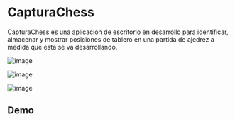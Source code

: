 # CapturaChess

CapturaChess es una aplicación de escritorio en desarrollo para identificar, almacenar y mostrar posiciones de tablero en una partida de ajedrez a medida que esta se va desarrollando.

![image](https://github.com/user-attachments/assets/e2ab73b7-33be-45df-89ef-4ab2703e369a)

![image](https://github.com/user-attachments/assets/15a48853-ebdf-45ae-b10c-fe57213a74cc)

![image](https://github.com/user-attachments/assets/54776c21-dcfd-4446-bb03-76bf1e9393e6)

## Demo
